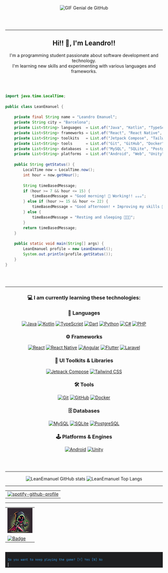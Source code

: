 <!-- Imagen GIF -->
<div align="center">
  <img src="https://github.com/Anmol-Baranwal/Cool-GIFs-For-GitHub/assets/74038190/0c7eb6ed-663b-4ce4-bfbd-18239a38ba1b" width="800" alt="GIF Genial de GitHub"/>
</div>
  
<br><br/>

***



<h2 align="center">Hi!! 👋, I'm Leandro!!</h2>


<p align="center">
I'm a programming student passionate about software development and technology.<br>
I'm learning new skills and experimenting with various languages and frameworks.
</p>


<br><br/>
```java
import java.time.LocalTime;

public class LeanEmanuel {

    private final String name = "Leandro Emanuel";
    private String city = "Barcelona";
    private List<String> languages  = List.of("Java", "Kotlin", "TypeScript", "Dart", "Python");
    private List<String> frameworks = List.of("React", "React Native", "Angular", "Laravel");
    private List<String> toolkits   = List.of("Jetpack Compose", "TailwindCSS");
    private List<String> tools      = List.of("Git", "GitHub", "Docker");
    private List<String> databases  = List.of("MySQL", "SQLite", "PostgreSQL", "Firebase");
    private List<String> platforms  = List.of("Android", "Web", "Unity");

    public String getStatus() {
        LocalTime now = LocalTime.now();
        int hour = now.getHour();

        String timeBasedMessage;
        if (hour >= 7 && hour <= 15) {
            timeBasedMessage = "Good morning! 🌅 Working!! ☕☕☕";
        } else if (hour >= 15 && hour <= 22) {
            timeBasedMessage = "Good afternoon! ☀️ Improving my skills 🚀🚀🚀";
        } else {
            timeBasedMessage = "Resting and sleeping 📖🌙💤";
        }
        return timeBasedMessage;
    }

    public static void main(String[] args) {
        LeanEmanuel profile = new LeanEmanuel();
        System.out.println(profile.getStatus());
    }
}
```


<br><br/>

***

<h3 align="center">💻 I am currently learning these technologies:</h3>


<!-- === Languages === -->
<h3 align="center">🧠 Languages</h3>
<p align="center">
  <a href="https://www.oracle.com/java/"><img alt="Java" title="Java" height="42" src="https://raw.githubusercontent.com/marwin1991/profile-technology-icons/refs/heads/main/icons/java.png"/></a>
  <a href="https://kotlinlang.org/"><img alt="Kotlin" title="Kotlin" height="42" src="https://raw.githubusercontent.com/marwin1991/profile-technology-icons/refs/heads/main/icons/kotlin.png"/></a>
  <a href="https://www.typescriptlang.org/"><img alt="TypeScript" title="TypeScript" height="42" src="https://raw.githubusercontent.com/marwin1991/profile-technology-icons/refs/heads/main/icons/typescript.png"/></a>
  <a href="https://dart.dev/"><img alt="Dart" title="Dart" height="42" src="https://raw.githubusercontent.com/marwin1991/profile-technology-icons/refs/heads/main/icons/dart.png"/></a>
  <a href="https://www.python.org/"><img alt="Python" title="Python" height="42" src="https://raw.githubusercontent.com/marwin1991/profile-technology-icons/refs/heads/main/icons/python.png"/></a>
  <a href=""><img alt="C#" title="C#" height="42" src="https://raw.githubusercontent.com/marwin1991/profile-technology-icons/refs/heads/main/icons/c%23.png"/></a>
  <a href=""><img alt="PHP" title="PHP" height="42" src="https://raw.githubusercontent.com/marwin1991/profile-technology-icons/refs/heads/main/icons/php.png"/></a>
</p>

<!-- === Frameworks === -->
<h3 align="center">⚙️ Frameworks</h3>
<p align="center">
  <a href="https://react.dev/"><img alt="React" title="React" height="42" src="https://raw.githubusercontent.com/marwin1991/profile-technology-icons/refs/heads/main/icons/react.png"/></a>
  <a href="https://reactnative.dev/"><img alt="React Native" title="React Native" height="42" src="https://cdn.worldvectorlogo.com/logos/react-native-1.svg"/></a>
  <a href="https://angular.dev/"><img alt="Angular" title="Angular" height="42" src="https://raw.githubusercontent.com/marwin1991/profile-technology-icons/refs/heads/main/icons/angular.png"/></a>
  <a href="https://flutter.dev/"><img alt="Flutter" title="Flutter" height="42" src="https://raw.githubusercontent.com/marwin1991/profile-technology-icons/refs/heads/main/icons/flutter.png"/></a>
  <a href="https://laravel.com/"><img alt="Laravel" title="Laravel" height="42" src="https://raw.githubusercontent.com/marwin1991/profile-technology-icons/refs/heads/main/icons/laravel.png"/></a>
</p>

<!-- === UI Toolkits / Libraries === -->
<h3 align="center">🎨 UI Toolkits & Libraries</h3>
<p align="center">
  <a href="https://developer.android.com/jetpack/compose"><img alt="Jetpack Compose" title="Jetpack Compose" height="42" src="https://logo.svgcdn.com/devicon/jetpackcompose-original.png"/></a>
  <a href="https://tailwindcss.com/"><img alt="Tailwind CSS" title="Tailwind CSS" height="42" src="https://cdn.jsdelivr.net/gh/devicons/devicon/icons/tailwindcss/tailwindcss-original.svg"/></a>
</p>

<!-- === Tools === -->
<h3 align="center">🛠️ Tools</h3>
<p align="center">
  <a href="https://git-scm.com/"><img alt="Git" title="Git" height="42" src="https://raw.githubusercontent.com/marwin1991/profile-technology-icons/refs/heads/main/icons/git.png"/></a>
  <a href="https://github.com/"><img alt="GitHub" title="GitHub" height="42" src="https://raw.githubusercontent.com/marwin1991/profile-technology-icons/refs/heads/main/icons/github.png"/></a>
  <a href="https://www.docker.com/"><img alt="Docker" title="Docker" height="42" src="https://raw.githubusercontent.com/marwin1991/profile-technology-icons/refs/heads/main/icons/docker.png"/></a>
</p>

<!-- === Databases === -->
<h3 align="center">🗄️ Databases</h3>
<p align="center">
  <a href="https://www.mysql.com/"><img alt="MySQL" title="MySQL" height="42" src="https://raw.githubusercontent.com/marwin1991/profile-technology-icons/refs/heads/main/icons/mysql.png"/></a>
  <a href="https://www.sqlite.org/"><img alt="SQLite" title="SQLite" height="42" src="https://raw.githubusercontent.com/marwin1991/profile-technology-icons/refs/heads/main/icons/sqlite.png"/></a>
  <a href="https://www.postgresql.org/"><img alt="PostgreSQL" title="PostgreSQL" height="42" src="https://raw.githubusercontent.com/marwin1991/profile-technology-icons/refs/heads/main/icons/postgresql.png"/></a>
</p>

<!-- === Platforms / Engines === -->
<h3 align="center">🕹️ Platforms & Engines</h3>
<p align="center">
  <a href="https://developer.android.com/"><img alt="Android" title="Android" height="42" src="https://raw.githubusercontent.com/marwin1991/profile-technology-icons/refs/heads/main/icons/android.png"/></a>
  <a href="https://unity.com/"><img alt="Unity" title="Unity" height="42" src="https://raw.githubusercontent.com/marwin1991/profile-technology-icons/refs/heads/main/icons/unity.png"/></a>
</p>

<br><br/>

***
<!-- Stats -->
<div align="center">
  <div>
    <img aling="left" alt="LeanEmanuel GitHub stats" src="https://github-readme-stats.vercel.app/api?username=LeanEmanuel&show_icons=true&theme=transparent"/>
    <img align="" alt="LeanEmanuel Top Langs" src="https://github-readme-stats.vercel.app/api/top-langs/?username=LeanEmanuel&show_icons=true&theme=transparent"/>
  </div>
</div>

***
<!-- Spotify -->
<table align="center">
  <tr>
    <td align="center">
      <a href="https://spotify-github-profile.kittinanx.com/api/view?uid=1151426230&redirect=true">
        <img src= "https://spotify-github-profile.kittinanx.com/api/view?uid=1151426230&cover_image=true&theme=novatorem&show_offline=false&background_color=000000&interchange=true&bar_color=53b14f&bar_color_cover=false" alt="spotify-github-profile">
      </a>
    </td>
</tr>
</table>

***
<!-- Logo Link GitHub -->
<table align="center">
  <tr>
    <td align="center">
      <a href="https://github.com/LeanEmanuel">
        <img src= "https://github.com/LeanEmanuel/Images/blob/main/Leandro.png" alt="Mini Leandro" width="80">
      </a>
    </td>
</tr>
<tr>
  <td>
    <a href="https://github.com/LeanEmanuel">
      <img src="https://img.shields.io/badge/LeanEmanuel-Git?style=flat&logo=github&logoColor=white&labelColor=black&color=50e520&label=GitHub" alt="Badge">
    </a>
  </td>
</tr>
</table>

<!-- Gif Java Assassins -->
<br>
<div align=center>
  <img src="https://raw.githubusercontent.com/LeanEmanuel/Images/refs/heads/main/game_horse_race.gif" alt="Logo Grupo The Java Scrolls: Code Assasins" width="800">
</div>
<br>




<!--
**LeanEmanuel/LeanEmanuel** is a ✨ _special_ ✨ repository because its `README.md` (this file) appears on your GitHub profile.

Here are some ideas to get you started:

- 🔭 I’m currently working on ...
- 🌱 I’m currently learning ...
- 👯 I’m looking to collaborate on ...
- 🤔 I’m looking for help with ...
- 💬 Ask me about ...
- 📫 How to reach me: ...
- 😄 Pronouns: ...
- ⚡ Fun fact: ...
-->
